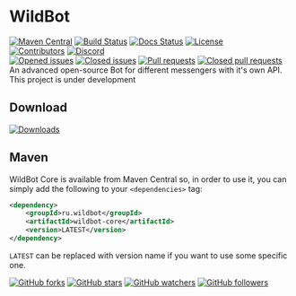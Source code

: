 # WildBot
[![Maven Central](https://img.shields.io/maven-central/v/ru.wildbot/wildbot-core.svg)](https://mvnrepository.com/artifact/ru.wildbot/wildbot-core) 
[![Build Status](https://travis-ci.org/wildbot-framework/WildBot.svg?branch=master)](https://travis-ci.org/wildbot-framework/WildBot) 
[![Docs Status](https://img.shields.io/readthedocs/pip.svg)](https://www.javadoc.io/doc/ru.wildbot/wildbot-core) 
[![License](https://img.shields.io/badge/Licence-Apache%202.0-blue.svg)](./LICENSE.md)  
[![Contributors](https://img.shields.io/github/contributors/wildbot-framework/WildBot.svg)](./graphs/contributors) 
[![Discord](https://img.shields.io/discord/359322755650551818.svg)](https://discord.gg/3fn3YSM)  
[![Opened issues](https://img.shields.io/github/issues-raw/wildbot-framework/WildBot.svg)](https://github.com/wildbot-framework/WildBot/issues) 
[![Closed issues](https://img.shields.io/github/issues-closed-raw/wildbot-framework/WildBot.svg)](https://github.com/wildbot-framework/WildBot/issues) 
[![Pull requests](https://img.shields.io/github/issues-pr-raw/wildbot-framework/WildBot.svg)](https://github.com/wildbot-framework/WildBot/pulls) 
[![Closed pull requests](https://img.shields.io/github/issues-pr-closed-raw/wildbot-framework/WildBot.svg)](https://github.com/wildbot-framework/WildBot/pulls?q=is%3Apr+is%3Aclosed)  
An advanced open-source Bot for different messengers with it's own API.  
This project is under development  
## Download
[![Downloads](https://img.shields.io/github/downloads/wildbot-framework/WildBot/total.svg)](https://github.com/wildbot-framework/WildBot/releases) 
## Maven
WildBot Core is available from Maven Central so, in order to use it, you can simply add the following to your `<dependencies>` tag:  
```xml
<dependency>
    <groupId>ru.wildbot</groupId>
    <artifactId>wildbot-core</artifactId>
    <version>LATEST</version>
</dependency>
```
`LATEST` can be replaced with version name if you want to use some specific one.

[![GitHub forks](https://img.shields.io/github/forks/wildbot-framework/WildBot.svg?style=social&label=Fork)](https://github.com/wildbot-framework/WildBot#fork-destination-box)
[![GitHub stars](https://img.shields.io/github/stars/wildbot-framework/WildBot.svg?style=social&label=Star)](https://github.com/wildbot-framework/WildBot)
[![GitHub watchers](https://img.shields.io/github/watchers/wildbot-framework/WildBot.svg?style=social&label=Watch)](https://github.com/wildbot-framework/WildBot/subscription)
[![GitHub followers](https://img.shields.io/github/followers/wildbot-framework.svg?style=social&label=Follow)](https://github.com/wildbot-framework)
